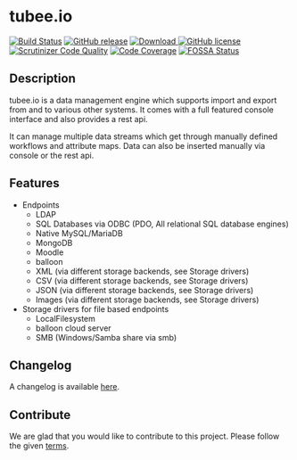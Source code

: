 # tubee.io

[![Build Status](https://travis-ci.org/gyselroth/tubee.svg)](https://travis-ci.org/gyselroth/tubee)
[![GitHub release](https://img.shields.io/github/release/gyselroth/tubee.svg)](https://github.com/gyselroth/tubee/releases)
[ ![Download](https://api.bintray.com/packages/gyselroth/tubee/tubee/images/download.svg) ](https://bintray.com/gyselroth/tubee/tubee/_latestVersion) 
 [![GitHub license](https://img.shields.io/badge/license-GPL3-blue.svg)](https://raw.githubusercontent.com/gyselroth/tubee/master/LICENSE)
[![Scrutinizer Code Quality](https://scrutinizer-ci.com/g/gyselroth/tubee/badges/quality-score.png)](https://scrutinizer-ci.com/g/gyselroth/tubee)
[![Code Coverage](https://scrutinizer-ci.com/g/gyselroth/tubee/badges/coverage.png?b=master)](https://scrutinizer-ci.com/g/gyselroth/tubee/?branch=master)
[![FOSSA Status](https://app.fossa.io/api/projects/git%2Bgithub.com%2Fgyselroth%2Ftubee.svg?type=shield)](https://app.fossa.io/projects/git%2Bgithub.com%2Fgyselroth%2Ftubee?ref=badge_shield)

## Description 

tubee.io is a data management engine which supports import and export from and to various other systems.
It comes with a full featured console interface and also provides a rest api.

It can manage multiple data streams which get through manually defined workflows and attribute maps.
Data can also be inserted manually via console or the rest api.

## Features

* Endpoints
    * LDAP
    * SQL Databases via ODBC (PDO, All relational SQL database engines)
    * Native MySQL/MariaDB
    * MongoDB
    * Moodle 
    * balloon
    * XML (via different storage backends, see Storage drivers)
    * CSV (via different storage backends, see Storage drivers)
    * JSON (via different storage backends, see Storage drivers)
    * Images (via different storage backends, see Storage drivers)
* Storage drivers for file based endpoints
    * LocalFilesystem
    * balloon cloud server
    * SMB (Windows/Samba share via smb)

## Changelog
A changelog is available [here](https://github.com/gyselroth/tubee/CHANGELOG.md).

## Contribute
We are glad that you would like to contribute to this project. Please follow the given [terms](https://github.com/gyselroth/tubee/blob/master/CONTRIBUTING.md).
